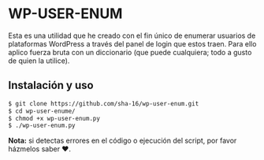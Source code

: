 # WP-USER-ENUM
Esta es una utilidad que he creado con el fin único de enumerar usuarios de plataformas WordPress a través del panel de login que estos traen.
Para ello aplico fuerza bruta con un diccionario (que puede cualquiera; todo a gusto de quien la utilice).

## Instalación y uso
```bash
$ git clone https://github.com/sha-16/wp-user-enum.git
$ cd wp-user-enume/
$ chmod +x wp-user-enum.py
$ ./wp-user-enum.py
```
**Nota:** si detectas errores en el código o ejecución del script, por favor házmelos saber ❤. 
